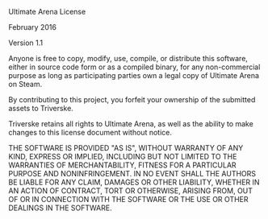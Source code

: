 Ultimate Arena License

February 2016

Version 1.1

Anyone is free to copy, modify, use, compile, or distribute this 
software, either in source code form or as a compiled binary, 
for any non-commercial purpose as long as participating parties
own a legal copy of Ultimate Arena on Steam.

By contributing to this project, you forfeit your ownership of the
submitted assets to Triverske.

Triverske retains all rights to Ultimate Arena, as well as the
ability to make changes to this license document without notice.

THE SOFTWARE IS PROVIDED "AS IS", WITHOUT WARRANTY OF ANY KIND,
EXPRESS OR IMPLIED, INCLUDING BUT NOT LIMITED TO THE WARRANTIES OF
MERCHANTABILITY, FITNESS FOR A PARTICULAR PURPOSE AND NONINFRINGEMENT.
IN NO EVENT SHALL THE AUTHORS BE LIABLE FOR ANY CLAIM, DAMAGES OR
OTHER LIABILITY, WHETHER IN AN ACTION OF CONTRACT, TORT OR OTHERWISE,
ARISING FROM, OUT OF OR IN CONNECTION WITH THE SOFTWARE OR THE USE OR
OTHER DEALINGS IN THE SOFTWARE.
